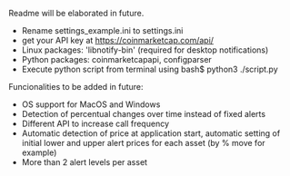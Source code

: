 Readme will be elaborated in future.

- Rename settings_example.ini to settings.ini
- get your API key at https://coinmarketcap.com/api/
- Linux packages: 'libnotify-bin' (required for desktop notifications)
- Python packages: coinmarketcapapi, configparser
- Execute python script from terminal using bash$ python3 ./script.py

Funcionalities to be added in future:

- OS support for MacOS and Windows
- Detection of percentual changes over time instead of fixed alerts
- Different API to increase call frequency
- Automatic detection of price at application start, automatic setting of initial lower and upper alert prices for each asset (by % move for example)
- More than 2 alert levels per asset
